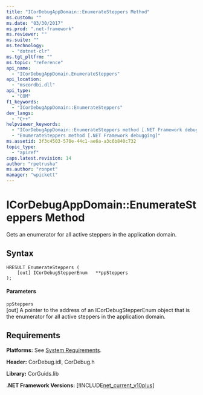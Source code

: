 ```yaml
---
title: "ICorDebugAppDomain::EnumerateSteppers Method"
ms.custom: ""
ms.date: "03/30/2017"
ms.prod: ".net-framework"
ms.reviewer: ""
ms.suite: ""
ms.technology: 
  - "dotnet-clr"
ms.tgt_pltfrm: ""
ms.topic: "reference"
api_name: 
  - "ICorDebugAppDomain.EnumerateSteppers"
api_location: 
  - "mscordbi.dll"
api_type: 
  - "COM"
f1_keywords: 
  - "ICorDebugAppDomain::EnumerateSteppers"
dev_langs: 
  - "C++"
helpviewer_keywords: 
  - "ICorDebugAppDomain::EnumerateSteppers method [.NET Framework debugging]"
  - "EnumerateSteppers method [.NET Framework debugging]"
ms.assetid: 3f3c4503-570e-44c1-ae6a-a3c6b840c732
topic_type: 
  - "apiref"
caps.latest.revision: 14
author: "rpetrusha"
ms.author: "ronpet"
manager: "wpickett"
---
```

# ICorDebugAppDomain::EnumerateSteppers Method
Gets an enumerator for all active steppers in the application domain.  
  
## Syntax  
  
```  
HRESULT EnumerateSteppers (  
    [out] ICorDebugStepperEnum   **ppSteppers  
);  
```  
  
#### Parameters  
 `ppSteppers`  
 [out] A pointer to the address of an ICorDebugStepperEnum object that is the enumerator for all active steppers in the application domain.  
  
## Requirements  
 **Platforms:** See [System Requirements](../../../../docs/framework/get-started/system-requirements.md).  
  
 **Header:** CorDebug.idl, CorDebug.h  
  
 **Library:** CorGuids.lib  
  
 **.NET Framework Versions:** [!INCLUDE[net_current_v10plus](../../../../includes/net-current-v10plus-md.md)]
